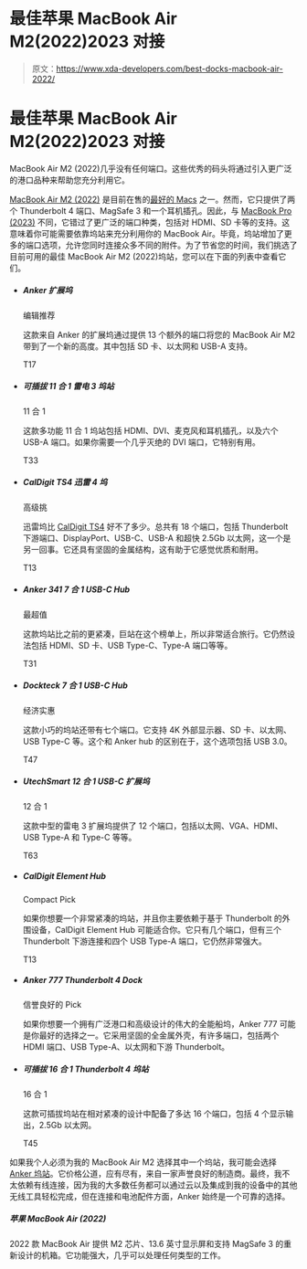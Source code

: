 # 最佳苹果 MacBook Air M2(2022)2023 对接

> 原文：<https://www.xda-developers.com/best-docks-macbook-air-2022/>

# 最佳苹果 MacBook Air M2(2022)2023 对接

MacBook Air M2 (2022)几乎没有任何端口。这些优秀的码头将通过引入更广泛的港口品种来帮助您充分利用它。

[MacBook Air M2 (2022)](http://www.xda-developers.com/macbook-air-m2-2022-review/) 是目前在售的[最好的 Macs](http://www.xda-developers.com/best-macs/) 之一。然而，它只提供了两个 Thunderbolt 4 端口、MagSafe 3 和一个耳机插孔。因此，与 [MacBook Pro (2023)](http://www.xda-developers.com/macbook-pro-2023) 不同，它错过了更广泛的端口种类，包括对 HDMI、SD 卡等的支持。这意味着你可能需要依靠坞站来充分利用你的 MacBook Air。毕竟，坞站增加了更多的端口选项，允许您同时连接众多不同的附件。为了节省您的时间，我们挑选了目前可用的最佳 MacBook Air M2 (2022)坞站，您可以在下面的列表中查看它们。

*   ##### Anker 扩展坞

    编辑推荐

    这款来自 Anker 的扩展坞通过提供 13 个额外的端口将您的 MacBook Air M2 带到了一个新的高度。其中包括 SD 卡、以太网和 USB-A 支持。

    T17
*   ##### 可插拔 11 合 1 雷电 3 坞站

    11 合 1

    这款多功能 11 合 1 坞站包括 HDMI、DVI、麦克风和耳机插孔，以及六个 USB-A 端口。如果你需要一个几乎灭绝的 DVI 端口，它特别有用。

    T33
*   ##### CalDigit TS4 迅雷 4 坞

    高级挑

    迅雷坞比 [CalDigit TS4](https://www.xda-developers.com/caldigit-ts4-review/) 好不了多少。总共有 18 个端口，包括 Thunderbolt 下游端口、DisplayPort、USB-C、USB-A 和超快 2.5Gb 以太网，这一个是另一回事。它还具有坚固的金属结构，这有助于它感觉优质和耐用。

    T13
*   ##### Anker 341 7 合 1 USB-C Hub

    最超值

    这款坞站比之前的更紧凑，巨站在这个榜单上，所以非常适合旅行。它仍然设法包括 HDMI、SD 卡、USB Type-C、Type-A 端口等等。

    T31
*   ##### Dockteck 7 合 1 USB-C Hub

    经济实惠

    这款小巧的坞站还带有七个端口。它支持 4K 外部显示器、SD 卡、以太网、USB Type-C 等。这个和 Anker hub 的区别在于，这个选项包括 USB 3.0。

    T47
*   ##### UtechSmart 12 合 1 USB-C 扩展坞

    12 合 1

    这款中型的雷电 3 扩展坞提供了 12 个端口，包括以太网、VGA、HDMI、USB Type-A 和 Type-C 等等。

    T63
*   ##### CalDigit Element Hub

    Compact Pick

    如果你想要一个非常紧凑的坞站，并且你主要依赖于基于 Thunderbolt 的外围设备，CalDigit Element Hub 可能适合你。它只有几个端口，但有三个 Thunderbolt 下游连接和四个 USB Type-A 端口，它仍然非常强大。

    T13
*   ##### Anker 777 Thunderbolt 4 Dock

    信誉良好的 Pick

    如果你想要一个拥有广泛港口和高级设计的伟大的全能船坞，Anker 777 可能是你最好的选择之一。它采用坚固的全金属外壳，有许多端口，包括两个 HDMI 端口、USB Type-A、以太网和下游 Thunderbolt。

*   ##### 可插拔 16 合 1 Thunderbolt 4 坞站

    16 合 1

    这款可插拔坞站在相对紧凑的设计中配备了多达 16 个端口，包括 4 个显示输出，2.5Gb 以太网。

    T45

如果我个人必须为我的 MacBook Air M2 选择其中一个坞站，我可能会选择 [Anker 坞站](https://www.amazon.com/Anker-Docking-PowerExpand-Charging-Ethernet/dp/B088F7SY6S/?tag=xda-2k8pctm-20&ascsubtag=UUxdaUeUpU42107&asc_refurl=https%3A%2F%2Fwww.xda-developers.com%2Fbest-docks-macbook-air-2022%2F&asc_campaign=Commerce)。它价格公道，应有尽有，来自一家声誉良好的制造商。最终，我不太依赖有线连接，因为我的大多数任务都可以通过云以及集成到我的设备中的其他无线工具轻松完成，但在连接和电池配件方面，Anker 始终是一个可靠的选择。

##### 苹果 MacBook Air (2022)

2022 款 MacBook Air 提供 M2 芯片、13.6 英寸显示屏和支持 MagSafe 3 的重新设计的机箱。它功能强大，几乎可以处理任何类型的工作。
